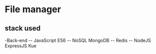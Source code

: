 # File manager
## stack used
-Back-end
-- JavaScript ES6
-- NoSQL MongoDB
-- Redis
-- NodeJS ExpressJS Kue
